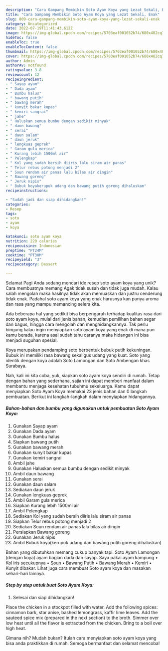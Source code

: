 ```yaml
---
description: "Cara Gampang Membikin Soto Ayam Koya yang Lezat Sekali, Enak"
title: "Cara Gampang Membikin Soto Ayam Koya yang Lezat Sekali, Enak"
slug: 809-cara-gampang-membikin-soto-ayam-koya-yang-lezat-sekali-enak
category: Uncategorized
date: 2022-07-19T11:41:43.612Z
image: https://img-global.cpcdn.com/recipes/5703eaf001052b74/680x482cq70/soto-ayam-koya-foto-resep-utama.jpg
hideToc: false
enableToc: true
enableTocContent: false
thumbnail: https://img-global.cpcdn.com/recipes/5703eaf001052b74/680x482cq70/soto-ayam-koya-foto-resep-utama.jpg
cover: https://img-global.cpcdn.com/recipes/5703eaf001052b74/680x482cq70/soto-ayam-koya-foto-resep-utama.jpg
author: Admin
authorAv: notfound
ratingvalue: 3.8
reviewcount: 12
recipeingredient:
- " Sayap ayam"
- " Dada ayam"
- " Bumbu halus"
- " bawang putih"
- " bawang merah"
- " kunyit bakar kupas"
- " kemiri sangrai"
- " jahe"
- " Haluskan semua bumbu dengan sedikit minyak"
- " daun bawang"
- " serai"
- " daun salam"
- " daun jeruk"
- " lengkuas geprek"
- " Garam gula merica"
- " Kurang lebih 1500ml air"
- " Pelengkap"
- " Kol yang sudah bersih diiris lalu siram air panas"
- " Telur rebus potong menjadi 2"
- " Soun rendam air panas lalu bilas air dingin"
- " Bawang goreng"
- " Jeruk nipis"
- " Bubuk koyakerupuk udang dan bawang putih goreng dihaluskan"
recipeinstructions:

- "Sudah jadi dan siap dihidangkan!"
categories:
- Resep
tags:
- soto
- ayam
- koya

katakunci: soto ayam koya 
nutrition: 220 calories
recipecuisine: Indonesian
preptime: "PT24M"
cooktime: "PT30M"
recipeyield: "3"
recipecategory: Dessert

---
```



Selamat Pagi Anda sedang mencari ide resep soto ayam koya yang unik? Cara membuatnya memang Agak tidak susah dan tidak juga mudah. Kalau salah mengolah maka hasilnya tidak akan memuaskan dan justru cenderung tidak enak. Padahal soto ayam koya yang enak harusnya kan punya aroma dan rasa yang mampu memancing selera kita.


Ada beberapa hal yang sedikit bisa berpengaruh terhadap kualitas rasa dari soto ayam koya, mulai dari jenis bahan, kemudian pemilihan bahan segar dan bagus, hingga cara mengolah dan menghidangkannya. Tak perlu bingung kalau ingin menyiapkan soto ayam koya yang enak di mana pun kamu berada, karena asal sudah tahu caranya maka hidangan ini bisa menjadi suguhan spesial.

Koya merupakan pendamping soto berbentuk bubuk putih kekuningan. Bubuk ini memiliki rasa bawang sekaligus udang yang kuat. Soto yang identik dengan koya adalah Soto Lamongan dan Soto Ambengan khas Surabaya.


Nah, kali ini kita coba, yuk, siapkan soto ayam koya sendiri di rumah. Tetap dengan bahan yang sederhana, sajian ini dapat memberi manfaat dalam membantu menjaga kesehatan tubuhmu sekeluarga. Kamu dapat menyiapkan Soto Ayam Koya memakai 23 jenis bahan dan 0 langkah pembuatan. Berikut ini langkah-langkah dalam menyiapkan hidangannya.

<!--inarticleads1-->

##### Bahan-bahan dan bumbu yang digunakan untuk pembuatan Soto Ayam Koya:

1. Gunakan  Sayap ayam
1. Gunakan  Dada ayam
1. Gunakan  Bumbu halus
1. Siapkan  bawang putih
1. Gunakan  bawang merah
1. Gunakan  kunyit bakar kupas
1. Gunakan  kemiri sangrai
1. Ambil  jahe
1. Gunakan  Haluskan semua bumbu dengan sedikit minyak
1. Ambil  daun bawang
1. Gunakan  serai
1. Gunakan  daun salam
1. Sediakan  daun jeruk
1. Gunakan  lengkuas geprek
1. Ambil  Garam gula merica
1. Siapkan  Kurang lebih 1500ml air
1. Ambil  Pelengkap
1. Sediakan  Kol yang sudah bersih diiris lalu siram air panas
1. Siapkan  Telur rebus potong menjadi 2
1. Sediakan  Soun rendam air panas lalu bilas air dingin
1. Persiapkan  Bawang goreng
1. Gunakan  Jeruk nipis
1. Ambil  Bubuk koya(kerupuk udang dan bawang putih goreng dihaluskan)


Bahan yang dibutuhkan memang cukup banyak tapi. Soto Ayam Lamongan (dengan koya) ayam bagian dada dan sayap. Saya pakai ayam kampung • Kol iris secukupnya • Soun • Bawang Putih • Bawang Merah • Kemiri • Kunyit dibakar. Lihat juga cara membuat Soto ayam koya dan masakan sehari-hari lainnya. 

<!--inarticleads2-->

##### Step by step untuk buat Soto Ayam Koya:


1. Selesai dan siap dihidangkan!

Place the chicken in a stockpot filled with water. Add the following spices: cinnamon bark, star anise, bashed lemongrass, kaffir lime leaves. Add the sauteed spice mix (prepared in the next section) to the broth. Simmer over low heat until all the flavor is extracted from the chicken. Bring to a boil over high heat. 

Gimana nih? Mudah bukan? Itulah cara menyiapkan soto ayam koya yang bisa anda praktikkan di rumah. Semoga bermanfaat dan selamat mencoba!
